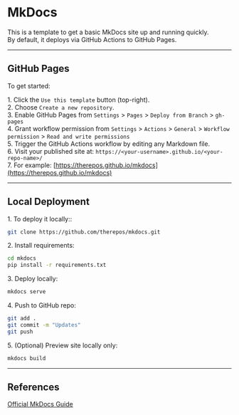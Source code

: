 # MkDocs

This is a template to get a basic MkDocs site up and running quickly.  
By default, it deploys via GitHub Actions to GitHub Pages.

---

## GitHub Pages
To get started:

1\. Click the `Use this template` button (top-right).  
2\. Choose `Create a new repository`.  
3\. Enable GitHub Pages from `Settings` > `Pages` > `Deploy from Branch` > `gh-pages`  
4\. Grant workflow permission from `Settings` > `Actions` > `General` > `Workflow permission` > `Read and write permissions`  
5\. Trigger the GitHub Actions workflow by editing any Markdown file.  
6\. Visit your published site at: `https://<your-username>.github.io/<your-repo-name>/`  
7\. For example: [https://therepos.github.io/mkdocs](https://therepos.github.io/mkdocs)

---

## Local Deployment
1\. To deploy it locally::  
```bash
git clone https://github.com/therepos/mkdocs.git
```

2\. Install requirements:
```bash
cd mkdocs
pip install -r requirements.txt
```

3\. Deploy locally:
```bash
mkdocs serve
```

4\. Push to GitHub repo:
```bash
git add . 
git commit -m "Updates"
git push
```

5\. (Optional) Preview site locally only:
```bash
mkdocs build
```

---

## References
[Official MkDocs Guide](https://www.mkdocs.org/)
